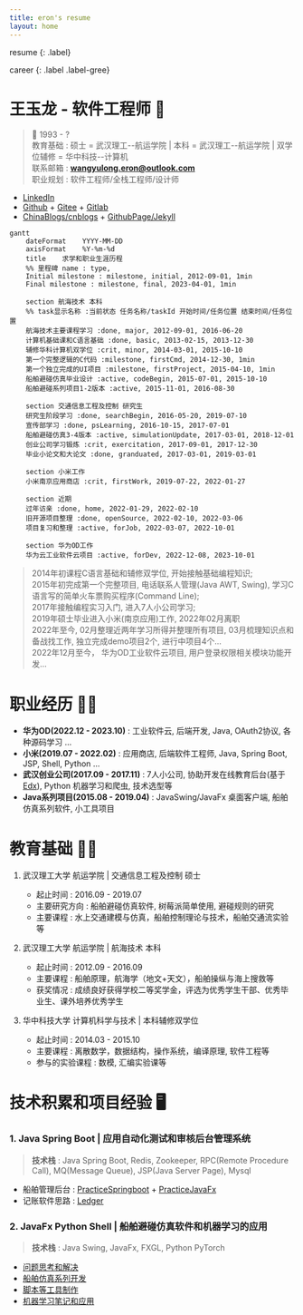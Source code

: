```yaml
---
title: eron's resume
layout: home
---
```


resume
{: .label}

career
{: .label .label-gree}

# 王玉龙 - 软件工程师 **:wave:** 

> :man:  1993 - ?  
> 教育基础 : 硕士 = 武汉理工--航运学院 | 本科 = 武汉理工--航运学院 | 双学位辅修 = 华中科技--计算机  
> 联系邮箱 : **wangyulong.eron@outlook.com**  
> 职业规划 : 软件工程师/全栈工程师/设计师  

- [LinkedIn](https://www.linkedin.com/in/naveron/)  
- [Github](https://github.com/NAVERON) + [Gitee](https://gitee.com/naveron) + [Gitlab](https://gitlab.com/NAVERON)  
- [ChinaBlogs\/cnblogs](https://www.cnblogs.com/eronnav/)  +  [GithubPage\/Jekyll](https://naveron.github.io/)  

```mermaid
gantt
    dateFormat    YYYY-MM-DD
    axisFormat    %Y-%m-%d
    title    求学和职业生涯历程
    %% 里程碑 name : type, 
    Initial milestone : milestone, initial, 2012-09-01, 1min
    Final milestone : milestone, final, 2023-04-01, 1min

    section 航海技术 本科
    %% task显示名称 :当前状态 任务名称/taskId 开始时间/任务位置 结束时间/任务位置 
    航海技术主要课程学习 :done, major, 2012-09-01, 2016-06-20 
    计算机基础课和C语言基础 :done, basic, 2013-02-15, 2013-12-30 
    辅修华科计算机双学位 :crit, minor, 2014-03-01, 2015-10-10 
    第一个完整逻辑的C代码 :milestone, firstCmd, 2014-12-30, 1min 
    第一个独立完成的UI项目 :milestone, firstProject, 2015-04-10, 1min 
    船舶避碰仿真毕业设计 :active, codeBegin, 2015-07-01, 2015-10-10 
    船舶避碰系列项目1-2版本 :active, 2015-11-01, 2016-08-30 
    
    section 交通信息工程及控制 研究生
    研究生阶段学习 :done, searchBegin, 2016-05-20, 2019-07-10 
    宣传部学习 :done, psLearning, 2016-10-15, 2017-07-01 
    船舶避碰仿真3-4版本 :active, simulationUpdate, 2017-03-01, 2018-12-01 
    创业公司学习锻炼 :crit, exercitation, 2017-09-01, 2017-12-30 
    毕业小论文和大论文 :done, granduated, 2017-03-01, 2019-03-01 

    section 小米工作
    小米南京应用商店 :crit, firstWork, 2019-07-22, 2022-01-27 

    section 近期
    过年访亲 :done, home, 2022-01-29, 2022-02-10 
    旧开源项目整理 :done, openSource, 2022-02-10, 2022-03-06 
    项目复习和整理 :active, forJob, 2022-03-07, 2022-10-01 
    
    section 华为OD工作
    华为云工业软件云项目 :active, forDev, 2022-12-08, 2023-10-01
```

> 2014年初课程C语言基础和辅修双学位, 开始接触基础编程知识;  
> 2015年初完成第一个完整项目, 电话联系人管理(Java AWT, Swing), 学习C语言写的简单火车票购买程序(Command Line);  
> 2017年接触编程实习入门, 进入7人小公司学习;  
> 2019年硕士毕业进入小米(南京应用)工作, 2022年02月离职  
> 2022年至今, 02月整理近两年学习所得并整理所有项目, 03月梳理知识点和备战找工作, 独立完成demo项目2个, 进行中项目4个...  
> 2022年12月至今， 华为OD工业软件云项目, 用户登录权限相关模块功能开发...

# 职业经历 **:man_health_worker:** 

- **华为OD(2022.12 - 2023.10)** : 工业软件云, 后端开发, Java, OAuth2协议, 各种源码学习 ...
- **小米(2019.07 - 2022.02)** : 应用商店, 后端软件工程师, Java, Spring Boot, JSP, Shell, Python ...  
- **武汉创业公司(2017.09 - 2017.11)** : 7人小公司, 协助开发在线教育后台(基于[Edx](https://github.com/openedx/edx-platform)), Python 机器学习和爬虫, 技术选型等  
- **Java系列项目(2015.08 - 2019.04)** : JavaSwing/JavaFx 桌面客户端, 船舶仿真系列软件, 小工具项目  

# 教育基础 **:man_student:** 

1. 武汉理工大学 航运学院 | 交通信息工程及控制 硕士  
    - 起止时间 : 2016.09 - 2019.07  
    - 主要研究方向 : 船舶避碰仿真软件, 树莓派简单使用, 避碰规则的研究  
    - 主要课程 : 水上交通建模与仿真，船舶控制理论与技术，船舶交通流实验等  

2. 武汉理工大学 航运学院 | 航海技术 本科  
    - 起止时间 : 2012.09 - 2016.09  
    - 主要课程 : 船舶原理，航海学（地文+天文），船舶操纵与海上搜救等  
    - 获奖情况 : 成绩良好获得学校二等奖学金，评选为优秀学生干部、优秀毕业生、课外培养优秀学生  

3. 华中科技大学 计算机科学与技术 | 本科辅修双学位  
    - 起止时间 : 2014.03 - 2015.10  
    - 主要课程 : 离散数学，数据结构，操作系统，编译原理, 软件工程等  
    - 参与的实验课程 : 数模, 汇编实验课等  

# 技术积累和项目经验 **:desktop_computer:** 

### 1. Java Spring Boot | 应用自动化测试和审核后台管理系统  

> **技术栈** : Java Spring Boot, Redis, Zookeeper, RPC(Remote Procedure Call), MQ(Message Queue), JSP(Java Server Page), Mysql  

- 船舶管理后台 : [PracticeSpringboot](https://github.com/NAVERON/PracticeSpringboot) + [PracticeJavaFx](https://github.com/NAVERON/PracticeJavaFx)  
- 记账软件思路 : [Ledger](https://github.com/NAVERON/Ledger)  

### 2. JavaFx Python Shell | 船舶避碰仿真软件和机器学习的应用  

> **技术栈** : Java Swing, JavaFx, FXGL, Python PyTorch  

- [问题思考和解决](https://github.com/NAVERON/ArbitraryCoding)  
- [船舶仿真系列开发](https://github.com/NAVERON/ShipSimulation)  
- [脚本等工具制作](https://github.com/NAVERON/ERON)  
- [机器学习笔记和应用](https://github.com/NAVERON/MachineLearningNotes)  





